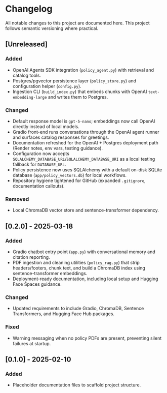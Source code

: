 # Changelog
All notable changes to this project are documented here. This project follows semantic versioning where practical.

## [Unreleased]
### Added
- OpenAI Agents SDK integration (`policy_agent.py`) with retrieval and catalog tools.
- Postgres/pgvector persistence layer (`policy_store.py`) and configuration helper (`config.py`).
- Ingestion CLI (`build_index.py`) that embeds chunks with OpenAI `text-embedding-large` and writes them to Postgres.

### Changed
- Default response model is `gpt-5-nano`; embeddings now call OpenAI directly instead of local models.
- Gradio front-end runs conversations through the OpenAI agent runner and surfaces catalog responses for greetings.
- Documentation refreshed for the OpenAI + Postgres deployment path (Render notes, env vars, testing guidance).
- Configuration now accepts `SQLALCHEMY_DATABASE_URL`/`SQLALCHEMY_DATABASE_URI` as a local testing fallback for `DATABASE_URL`.
- Policy persistence now uses SQLAlchemy with a default on-disk SQLite database (`app/policy_vectors.db`) for local workflows.
- Repository hygiene tightened for GitHub (expanded `.gitignore`, documentation callouts).

### Removed
- Local ChromaDB vector store and sentence-transformer dependency.

## [0.2.0] - 2025-03-18
### Added
- Gradio chatbot entry point (`app.py`) with conversational memory and citation reporting.
- PDF ingestion and cleaning utilities (`policy_rag.py`) that strip headers/footers, chunk text, and build a ChromaDB index using sentence-transformer embeddings.
- Deployment-ready documentation, including local setup and Hugging Face Spaces guidance.

### Changed
- Updated requirements to include Gradio, ChromaDB, Sentence Transformers, and Hugging Face Hub packages.

### Fixed
- Warning messaging when no policy PDFs are present, preventing silent failures at startup.

## [0.1.0] - 2025-02-10
### Added
- Placeholder documentation files to scaffold project structure.
